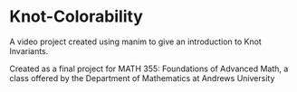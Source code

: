 # Knot-Colorability
A video project created using manim to give an introduction to Knot Invariants.

Created as a final project for MATH 355: Foundations of Advanced Math, a class offered by the Department of Mathematics at Andrews University
